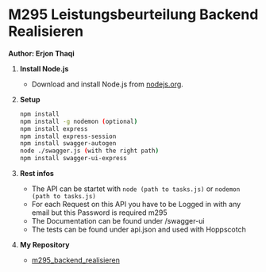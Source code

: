 # M295 Leistungsbeurteilung Backend Realisieren

**Author: Erjon Thaqi**

1. **Install Node.js**
   - Download and install Node.js from [nodejs.org](https://nodejs.org/en).

2. **Setup**
   ```sh
   npm install
   npm install -g nodemon (optional)
   npm install express
   npm install express-session
   npm install swagger-autogen
   node ./swagger.js (with the right path)
   npm install swagger-ui-express 
3. **Rest infos**
   - The API can be startet with `node (path to tasks.js)` or `nodemon (path to tasks.js)`
   - For each Request on this API you have to be Logged in with any email but this Password is required m295 
   - The Documentation can be found under /swagger-ui
   - The tests can be found under api.json and used with Hoppscotch

4. **My Repository**
   - [m295_backend_realisieren](https://github.com/Erjon207/m295_backend_realisieren)  